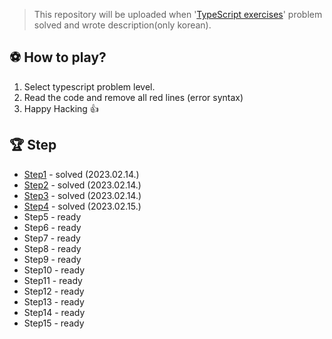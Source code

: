 > This repository will be uploaded when '[TypeScript exercises](https://typescript-exercises.github.io)' problem solved and wrote description(only korean).

## ⚽️ How to play?
1. Select typescript problem level.
2. Read the code and remove all red lines (error syntax)
3. Happy Hacking 👍

## 🏆 Step
* [Step1](https://github.com/monegit/typescript-exercises-solve/tree/master/src/step1) - solved (2023.02.14.)
* [Step2](https://github.com/monegit/typescript-exercises-solve/tree/master/src/step2) - solved (2023.02.14.)
* [Step3](https://github.com/monegit/typescript-exercises-solve/tree/master/src/step3) - solved (2023.02.14.)
* [Step4](/src/step4) - solved (2023.02.15.)
* Step5 - ready
* Step6 - ready
* Step7 - ready
* Step8 - ready
* Step9 - ready
* Step10 - ready
* Step11 - ready
* Step12 - ready
* Step13 - ready
* Step14 - ready
* Step15 - ready